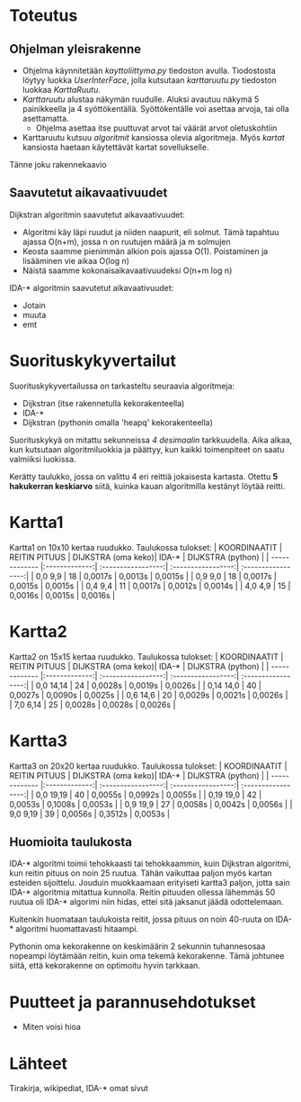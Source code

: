 # Toteutus

## Ohjelman yleisrakenne
- Ohjelma käynnitetään *kayttoliittyma.py* tiedoston avulla. Tiodostosta löytyy luokka *UserInterFace*, jolla kutsutaan *karttaruutu.py* tiedoston luokkaa *KarttaRuutu*.
- *Karttaruutu* alustaa näkymän ruudulle. Aluksi avautuu näkymä 5 painikkeella ja 4 syöttökentällä. Syöttökentälle voi asettaa arvoja, tai olla asettamatta.
   - Ohjelma asettaa itse puuttuvat arvot tai väärät arvot oletuskohtiin
- Karttaruutu kutsuu *algoritmit* kansiossa olevia algoritmeja. Myös *kartat* kansiosta haetaan käytettävät kartat sovellukselle.

Tänne joku rakennekaavio

## Saavutetut aikavaativuudet
Dijkstran algoritmin saavutetut aikavaativuudet:
- Algoritmi käy läpi ruudut ja niiden naapurit, eli solmut. Tämä tapahtuu ajassa O(n+m), jossa n on ruutujen määrä ja m solmujen
- Keosta saamme pienimmän alkion pois ajassa O(1). Poistaminen ja lisääminen vie aikaa O(log n)
- Näistä saamme kokonaisaikavaativuudeksi O(n+m log n)

IDA-* algoritmin saavutetut aikavaativuudet:
- Jotain
- muuta
- emt

# Suorituskykyvertailut

Suorituskykyvertailussa on tarkasteltu seuraavia algoritmeja:
- Dijkstran (itse rakennetulla kekorakenteella)
- IDA-*
- Dijkstran (pythonin omalla 'heapq' kekorakenteella)

Suorituskykyä on mitattu sekunneissa *4 desimaalin* tarkkuudella. Aika alkaa, kun kutsutaan algoritmiluokkia ja päättyy, kun kaikki toimenpiteet on saatu valmiiksi luokissa.

Kerätty taulukko, jossa on valittu 4 eri reittiä jokaisesta kartasta. Otettu **5 hakukerran keskiarvo** siitä, kuinka kauan algoritmilla kestänyt löytää reitti.

# Kartta1
Kartta1 on 10x10 kertaa ruudukko. Taulukossa tulokset:
| KOORDINAATIT  | REITIN PITUUS | DIJKSTRA (oma keko)| IDA-*              | DIJKSTRA (python)  |
| ------------- |:-------------:| :-----------------:| :-----------------:| :-----------------:|
| 0,0    9,9    | 18            | 0,0017s            | 0,0013s            | 0,0015s            |
| 0,9    9,0    | 18            | 0,0017s            | 0,0015s            | 0,0015s            |
| 0,4    9,4    | 11            | 0,0017s            | 0,0012s            | 0,0014s            |
| 4,0    4,9    | 15            | 0,0016s            | 0,0015s            | 0,0016s            |

# Kartta2
Kartta2 on 15x15 kertaa ruudukko. Taulukossa tulokset:
| KOORDINAATIT  | REITIN PITUUS | DIJKSTRA (oma keko)| IDA-*              | DIJKSTRA (python)  |
| ------------- |:-------------:| :-----------------:| :-----------------:| :-----------------:|
| 0,0   14,14   | 24            | 0,0028s            | 0,0019s            | 0,0026s            |
| 0,14  14,0    | 40            | 0,0027s            | 0,0090s            | 0,0025s            |
| 0,6   14,6    | 20            | 0,0029s            | 0,0021s            | 0,0026s            |
| 7,0    6,14   | 25            | 0,0028s            | 0,0028s            | 0,0026s            |

# Kartta3
Kartta3 on 20x20 kertaa ruudukko. Taulukossa tulokset:
| KOORDINAATIT  | REITIN PITUUS | DIJKSTRA (oma keko)| IDA-*              | DIJKSTRA (python)  |
| ------------- |:-------------:| :-----------------:| :-----------------:| :-----------------:|
| 0,0   19,19   | 40            | 0,0055s            | 0,0992s            | 0,0055s            |
| 0,19  19,0    | 42            | 0,0053s            | 0,1008s            | 0,0053s            |
| 0,9   19,9    | 27            | 0,0058s            | 0,0042s            | 0,0056s            |
| 9,0    9,19   | 39            | 0,0056s            | 0,3512s            | 0,0053s            |

## Huomioita taulukosta

IDA-* algoritmi toimii tehokkaasti tai tehokkaammin, kuin Dijkstran algoritmi, kun reitin pituus on noin 25 ruutua. Tähän vaikuttaa paljon myös kartan esteiden sijoittelu. Jouduin muokkaamaan erityiseti kartta3 paljon, jotta sain IDA-* algoritmia mitattua kunnolla. Reitin pituuden ollessa lähemmäs 50 ruutua oli IDA-* algorimi niin hidas, ettei sitä jaksanut jäädä odottelemaan.

Kuitenkin huomataan taulukoista reitit, jossa pituus on noin 40-ruuta on IDA-* algoritmi huomattavasti hitaampi.

Pythonin oma kekorakenne on keskimäärin 2 sekunnin tuhannesosaa nopeampi löytämään reitin, kuin oma tekemä kekorakenne. Tämä johtunee siitä, että kekorakenne on optimoitu hyvin tarkkaan.

# Puutteet ja parannusehdotukset
- Miten voisi hioa

# Lähteet
Tirakirja, wikipediat, IDA-* omat sivut
